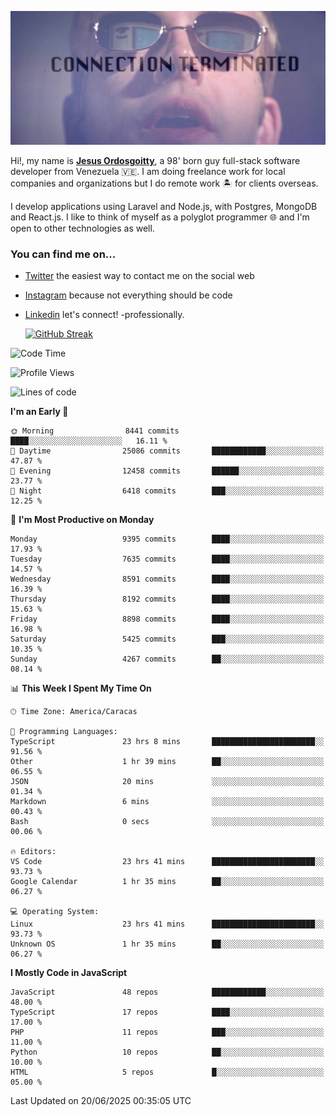 ![hackers movie reference](./disconnected.jpg)

Hi!, my name is [**Jesus Ordosgoitty**](https://jodaz.dev), a 98' born guy full-stack software developer from Venezuela 🇻🇪. I am doing freelance work for local companies and organizations but I do remote work 🏝️ for clients overseas. 

I develop applications using Laravel and Node.js, with Postgres, MongoDB and React.js. I like to think of myself as a polyglot programmer 🌐 and I'm open to other technologies as well.

### You can find me on...

- [Twitter](https://twitter.com/jodaz_) the easiest way to contact me on the social web
- [Instagram](https://instagram.com/jodaz_) because not everything should be code
- [Linkedin](https://linkedin.com/in/jodaz) let's connect! -professionally.


    [![GitHub Streak](https://streak-stats.demolab.com?user=jodaz&theme=tokyonight)](https://git.io/streak-stats)

<!--START_SECTION:waka-->
![Code Time](http://img.shields.io/badge/Code%20Time-10%2C079%20hrs%2042%20mins-blue)

![Profile Views](http://img.shields.io/badge/Profile%20Views-0-blue)

![Lines of code](https://img.shields.io/badge/From%20Hello%20World%20I%27ve%20Written-83.9%20million%20lines%20of%20code-blue)

**I'm an Early 🐤** 

```text
🌞 Morning                8441 commits        ████░░░░░░░░░░░░░░░░░░░░░   16.11 % 
🌆 Daytime                25086 commits       ████████████░░░░░░░░░░░░░   47.87 % 
🌃 Evening                12458 commits       ██████░░░░░░░░░░░░░░░░░░░   23.77 % 
🌙 Night                  6418 commits        ███░░░░░░░░░░░░░░░░░░░░░░   12.25 % 
```
📅 **I'm Most Productive on Monday** 

```text
Monday                   9395 commits        ████░░░░░░░░░░░░░░░░░░░░░   17.93 % 
Tuesday                  7635 commits        ████░░░░░░░░░░░░░░░░░░░░░   14.57 % 
Wednesday                8591 commits        ████░░░░░░░░░░░░░░░░░░░░░   16.39 % 
Thursday                 8192 commits        ████░░░░░░░░░░░░░░░░░░░░░   15.63 % 
Friday                   8898 commits        ████░░░░░░░░░░░░░░░░░░░░░   16.98 % 
Saturday                 5425 commits        ███░░░░░░░░░░░░░░░░░░░░░░   10.35 % 
Sunday                   4267 commits        ██░░░░░░░░░░░░░░░░░░░░░░░   08.14 % 
```


📊 **This Week I Spent My Time On** 

```text
🕑︎ Time Zone: America/Caracas

💬 Programming Languages: 
TypeScript               23 hrs 8 mins       ███████████████████████░░   91.56 % 
Other                    1 hr 39 mins        ██░░░░░░░░░░░░░░░░░░░░░░░   06.55 % 
JSON                     20 mins             ░░░░░░░░░░░░░░░░░░░░░░░░░   01.34 % 
Markdown                 6 mins              ░░░░░░░░░░░░░░░░░░░░░░░░░   00.43 % 
Bash                     0 secs              ░░░░░░░░░░░░░░░░░░░░░░░░░   00.06 % 

🔥 Editors: 
VS Code                  23 hrs 41 mins      ███████████████████████░░   93.73 % 
Google Calendar          1 hr 35 mins        ██░░░░░░░░░░░░░░░░░░░░░░░   06.27 % 

💻 Operating System: 
Linux                    23 hrs 41 mins      ███████████████████████░░   93.73 % 
Unknown OS               1 hr 35 mins        ██░░░░░░░░░░░░░░░░░░░░░░░   06.27 % 
```

**I Mostly Code in JavaScript** 

```text
JavaScript               48 repos            ████████████░░░░░░░░░░░░░   48.00 % 
TypeScript               17 repos            ████░░░░░░░░░░░░░░░░░░░░░   17.00 % 
PHP                      11 repos            ███░░░░░░░░░░░░░░░░░░░░░░   11.00 % 
Python                   10 repos            ██░░░░░░░░░░░░░░░░░░░░░░░   10.00 % 
HTML                     5 repos             █░░░░░░░░░░░░░░░░░░░░░░░░   05.00 % 
```




 Last Updated on 20/06/2025 00:35:05 UTC
<!--END_SECTION:waka-->

